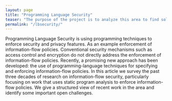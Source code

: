 ```yaml
---
layout: page
title: "Programming Language Security"
teaser: "The purpose of the project is to analyze this area to find solutions to manage the risks. This will be achieved by developing communication- and security models to enable verifiable security for future vehicles. "
permalink: "/lbsecurity/"
---
```


Programming Language Security is using programming techniques to enforce security and privacy features. As an example enforcement of information-flow policies. Conventional security mechanisms such as access control and encryption do not directly address the enforcement of information-flow policies. Recently, a promising new approach has been developed: the use of programming-language techniques for specifying and enforcing information-flow policies. In this article we survey the past three decades of research on information-flow security, particularly focusing on work that uses static program analysis to enforce information-flow policies. We give a structured view of recent work in the area and identify some important open challenges.
